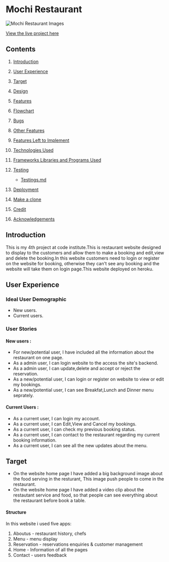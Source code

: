 # Mochi Restaurant

![Mochi Restaurant Images](assets/test-file/hangman-responsive.PNG)

[View the live project here](https://hangman-games.herokuapp.com/)

## Contents
1. [Introduction](#Introduction)

2. [User Experience](#User-Experience)

3. [Target](#Target)

4. [Design](#Design)

5. [Features](#Features)

6.  [Flowchart](#Flowchart)

7. [Bugs](#Bugs)

8. [Other Features](#Other-Features)

9. [Features Left to Implement](#Feature-Left-to-Implement)

10. [Technologies Used](#Technologies-Used)

11. [Frameworks Libraries and Programs Used](#Frameworks-Libraries-and-Programs-Used)

12. [Testing](#Testing)

    - [Testings.md](assets/test-file/testings.md)

13. [Deployment](#Deployment)

14. [Make a clone](#Make-a-clone)

15. [Credit](#Credit)

16. [Acknowledgements](#Acknowledgements)

## Introduction

This is my 4th project at code institute.This is restaurant website designed to display to the customers and allow them to make a booking and edit,view and delete the booking.In this website customers need to login or register on the website for booking, otherwise they can't see any booking and the website will take them on login page.This website deployed on heroku.

## User Experience

### Ideal User Demographic
* New users.
* Current users.

### User Stories

#### New users :

* For new/potential user, I have included all the information about the restaurant on one page.
* As a admin user, I can login website to the access the site's backend.
* As a admin user, I can update,delete and accept or reject the reservation.
* As a new/potential user, I can login or register on website to view or edit my bookings.
* As a new/potential user, I can see Breakfat,Lunch and Dinner menu seprately.


#### Current Users :
- As a current user, I can login my account.
- As a current user, I can Edit,View and Cancel my bookings.
- As a current user, I can check my previous booking status.
- As a current user, I can contact to the restaurant regarding my current booking information.
- As a current user, I can see all the new updates about the menu.

## Target

- On the website home page I have added a big background image about the food serving in the resturant, This image push people to come in the restaurant.
- On the website home page I have added a video clip about the restautant service and food, so that people can see everything about the restaurant before book a table.

#### Structure
In this website i used five apps:

1. Aboutus - restaurant history, chefs
2. Menu - menu display
3. Reservation - reservations enquiries & customer management
4. Home - Information of all the pages
5. Contact - users feedback
